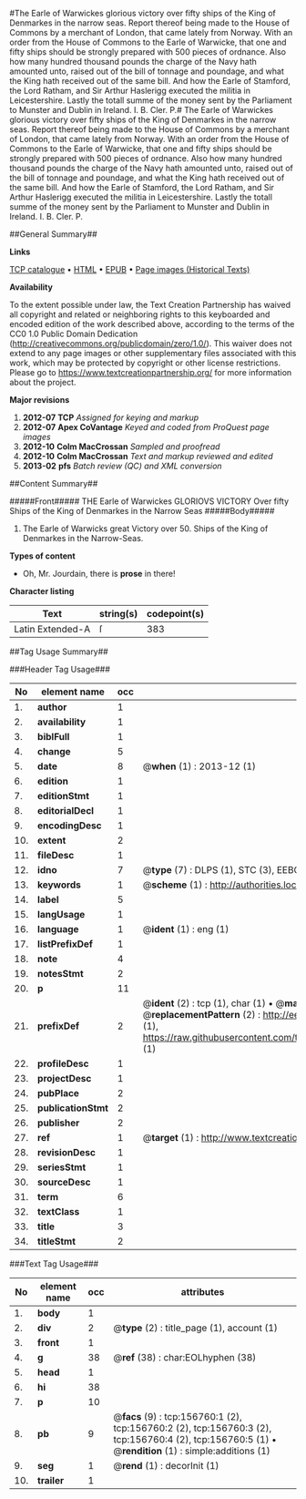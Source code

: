 #The Earle of Warwickes glorious victory over fifty ships of the King of Denmarkes in the narrow seas. Report thereof being made to the House of Commons by a merchant of London, that came lately from Norway. With an order from the House of Commons to the Earle of Warwicke, that one and fifty ships should be strongly prepared with 500 pieces of ordnance. Also how many hundred thousand pounds the charge of the Navy hath amounted unto, raised out of the bill of tonnage and poundage, and what the King hath received out of the same bill. And how the Earle of Stamford, the Lord Ratham, and Sir Arthur Haslerigg executed the militia in Leicestershire. Lastly the totall summe of the money sent by the Parliament to Munster and Dublin in Ireland. I. B. Cler. P.#
The Earle of Warwickes glorious victory over fifty ships of the King of Denmarkes in the narrow seas. Report thereof being made to the House of Commons by a merchant of London, that came lately from Norway. With an order from the House of Commons to the Earle of Warwicke, that one and fifty ships should be strongly prepared with 500 pieces of ordnance. Also how many hundred thousand pounds the charge of the Navy hath amounted unto, raised out of the bill of tonnage and poundage, and what the King hath received out of the same bill. And how the Earle of Stamford, the Lord Ratham, and Sir Arthur Haslerigg executed the militia in Leicestershire. Lastly the totall summe of the money sent by the Parliament to Munster and Dublin in Ireland. I. B. Cler. P.

##General Summary##

**Links**

[TCP catalogue](http://www.ota.ox.ac.uk/tcp/)  • 
[HTML](http://tei.it.ox.ac.uk/tcp/Texts-HTML/free/A84/A84510.html)  • 
[EPUB](http://tei.it.ox.ac.uk/tcp/Texts-EPUB/free/A84/A84510.epub) • 
[Page images (Historical Texts)](https://historicaltexts.jisc.ac.uk/eebo-99871648e)

**Availability**

To the extent possible under law, the Text Creation Partnership has waived all copyright and related or neighboring rights to this keyboarded and encoded edition of the work described above, according to the terms of the CC0 1.0 Public Domain Dedication (http://creativecommons.org/publicdomain/zero/1.0/). This waiver does not extend to any page images or other supplementary files associated with this work, which may be protected by copyright or other license restrictions. Please go to https://www.textcreationpartnership.org/ for more information about the project.

**Major revisions**

1. __2012-07__ __TCP__ *Assigned for keying and markup*
1. __2012-07__ __Apex CoVantage__ *Keyed and coded from ProQuest page images*
1. __2012-10__ __Colm MacCrossan__ *Sampled and proofread*
1. __2012-10__ __Colm MacCrossan__ *Text and markup reviewed and edited*
1. __2013-02__ __pfs__ *Batch review (QC) and XML conversion*

##Content Summary##

#####Front#####
THE Earle of Warwickes GLORIOVS VICTORY Over fifty Ships of the King of Denmarkes in the Narrow Seas
#####Body#####

1. The Earle of Warwicks great Victory over 50. Ships of the King of Denmarkes in the Narrow-Seas.

**Types of content**

  * Oh, Mr. Jourdain, there is **prose** in there!

**Character listing**


|Text|string(s)|codepoint(s)|
|---|---|---|
|Latin Extended-A|ſ|383|

##Tag Usage Summary##

###Header Tag Usage###

|No|element name|occ|attributes|
|---|---|---|---|
|1.|__author__|1||
|2.|__availability__|1||
|3.|__biblFull__|1||
|4.|__change__|5||
|5.|__date__|8| @__when__ (1) : 2013-12 (1)|
|6.|__edition__|1||
|7.|__editionStmt__|1||
|8.|__editorialDecl__|1||
|9.|__encodingDesc__|1||
|10.|__extent__|2||
|11.|__fileDesc__|1||
|12.|__idno__|7| @__type__ (7) : DLPS (1), STC (3), EEBO-CITATION (1), PROQUEST (1), VID (1)|
|13.|__keywords__|1| @__scheme__ (1) : http://authorities.loc.gov/ (1)|
|14.|__label__|5||
|15.|__langUsage__|1||
|16.|__language__|1| @__ident__ (1) : eng (1)|
|17.|__listPrefixDef__|1||
|18.|__note__|4||
|19.|__notesStmt__|2||
|20.|__p__|11||
|21.|__prefixDef__|2| @__ident__ (2) : tcp (1), char (1)  •  @__matchPattern__ (2) : ([0-9\-]+):([0-9IVX]+) (1), (.+) (1)  •  @__replacementPattern__ (2) : http://eebo.chadwyck.com/downloadtiff?vid=$1&page=$2 (1), https://raw.githubusercontent.com/textcreationpartnership/Texts/master/tcpchars.xml#$1 (1)|
|22.|__profileDesc__|1||
|23.|__projectDesc__|1||
|24.|__pubPlace__|2||
|25.|__publicationStmt__|2||
|26.|__publisher__|2||
|27.|__ref__|1| @__target__ (1) : http://www.textcreationpartnership.org/docs/. (1)|
|28.|__revisionDesc__|1||
|29.|__seriesStmt__|1||
|30.|__sourceDesc__|1||
|31.|__term__|6||
|32.|__textClass__|1||
|33.|__title__|3||
|34.|__titleStmt__|2||


###Text Tag Usage###

|No|element name|occ|attributes|
|---|---|---|---|
|1.|__body__|1||
|2.|__div__|2| @__type__ (2) : title_page (1), account (1)|
|3.|__front__|1||
|4.|__g__|38| @__ref__ (38) : char:EOLhyphen (38)|
|5.|__head__|1||
|6.|__hi__|38||
|7.|__p__|10||
|8.|__pb__|9| @__facs__ (9) : tcp:156760:1 (2), tcp:156760:2 (2), tcp:156760:3 (2), tcp:156760:4 (2), tcp:156760:5 (1)  •  @__rendition__ (1) : simple:additions (1)|
|9.|__seg__|1| @__rend__ (1) : decorInit (1)|
|10.|__trailer__|1||
